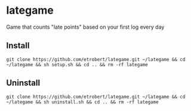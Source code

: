# lategame

Game that counts "late points" based on your first log every day

## Install
```
git clone https://github.com/etrobert/lategame.git ~/lategame && cd ~/lategame && sh setup.sh && cd .. && rm -rf lategame
```

## Uninstall
```
git clone https://github.com/etrobert/lategame.git ~/lategame && cd ~/lategame && sh uninstall.sh && cd .. && rm -rf lategame
```
